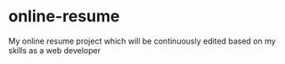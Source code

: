# online-resume
My online resume project which will be continuously edited based on my skills as a web developer
